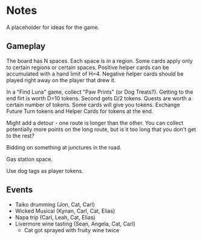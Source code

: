 # Notes

A placeholder for ideas for the game.

## Gameplay

The board has N spaces.  Each space is in a region.  Some cards apply only to certain regions or certain spaces.  Positive helper cards can be accumulated with a hand limit of H=4.  Negative helper cards should be played right away on the player that drew it.

In a "Find Luna" game, collect "Paw Prints" (or Dog Treats?).  Getting to the end firt is worth D=10 tokens.  Second gets D/2 tokens.  Quests are worth a certain number of tokens.  Some cards will give you tokens.  Exchange Future Turn tokens and Helper Cards for tokens at the end.

Might add a detour - one route is longer than the other.  You can collect potentially more points on the long route, but is it too long that you don't get to the rest?

Bidding on something at junctures in the road.

Gas station space.

Use dog tags as player tokens.

## Events

* Taiko drumming (Jon, Cat, Carl)
* Wicked Musical (Kynan, Carl, Cat, Elias)
* Napa trip (Carl, Leah, Cat, Elias)
* Livermore wine tasting (Sean, Angela, Cat, Carl)
  * Cat got sprayed with fruity wine twice

